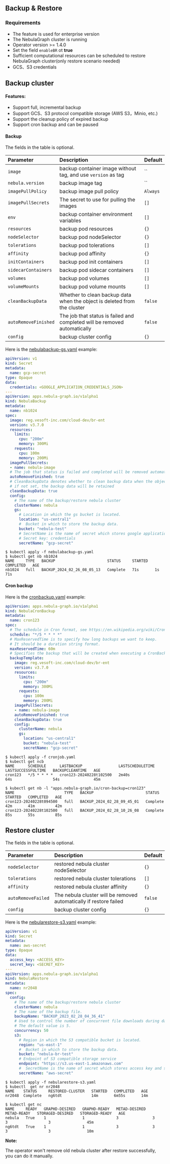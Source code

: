 ## Backup & Restore

### Requirements

* The feature is used for enterprise version
* The NebulaGraph cluster is running
* Operator version >= 1.4.0
* Set the field `enableBR` ot __true__
* Sufficient computational resources can be scheduled to restore NebulaGraph cluster(only restore scenario needed)
* GCS、S3 credentials 

## Backup cluster

#### Features:

* Support full, incremental backup
* Support GCS、S3 protocol compatible storage (AWS S3，Minio, etc.)
* Support the cleanup policy of expired backup
* Support cron backup and can be paused

#### Backup

The fields in the table is optional.

| Parameter            | Description                                                               | Default  |
|:---------------------|:--------------------------------------------------------------------------|:---------|
| `image`              | backup container image without tag, and use `version` as tag              | ``       |
| `nebula.version`     | backup image tag                                                          | ``       |
| `imagePullPolicy`    | backup image pull policy                                                  | `Always` |
| `imagePullSecrets`   | The secret to use for pulling the images                                  | `[]`     |
| `env`                | backup container environment variables                                    | `[]`     |
| `resources`          | backup pod resources                                                      | `{}`     |
| `nodeSelector`       | backup pod nodeSelector                                                   | `{}`     |
| `tolerations`        | backup pod tolerations                                                    | `[]`     |
| `affinity`           | backup pod affinity                                                       | `{}`     |
| `initContainers`     | backup pod init containers                                                | `[]`     |
| `sidecarContainers`  | backup pod sidecar containers                                             | `[]`     |
| `volumes`            | backup pod volumes                                                        | `[]`     |
| `volumeMounts`       | backup pod volume mounts                                                  | `[]`     |
| `cleanBackupData`    | Whether to clean backup data when the object is deleted from the cluster  | `false`  |
| `autoRemoveFinished` | The job that status is failed and completed will be removed automatically | `false`  |
| `config`             | backup cluster config                                                     | `{}`     |

Here is the [nebulabackup-gs.yaml](../../config/samples/nebulabackup-gs.yaml) example:

```yaml
apiVersion: v1
kind: Secret
metadata:
  name: gcp-secret
type: Opaque
data:
  credentials: <GOOGLE_APPLICATION_CREDENTIALS_JSON>
---
apiVersion: apps.nebula-graph.io/v1alpha1
kind: NebulaBackup
metadata:
  name: nb1024
spec:
  image: reg.vesoft-inc.com/cloud-dev/br-ent
  version: v3.7.0
  resources:
    limits:
      cpu: "200m"
      memory: 300Mi
    requests:
      cpu: 100m
      memory: 200Mi
  imagePullSecrets:
  - name: nebula-image
  # The job that status is failed and completed will be removed automatically.
  autoRemoveFinished: true
  # CleanBackupData denotes whether to clean backup data when the object is deleted from the cluster,
  # if not set, the backup data will be retained
  cleanBackupData: true
  config:
    # The name of the backup/restore nebula cluster
    clusterName: nebula
    gs:
      # Location in which the gs bucket is located.
      location: "us-central1"
      #  Bucket in which to store the backup data.
      bucket: "nebula-test"
      # SecretName is the name of secret which stores google application credentials.
      # Secret key: credentials
      secretName: "gcp-secret"
```

```shell
$ kubectl apply -f nebulabackup-gs.yaml
$ kubectl get nb nb1024
NAME     TYPE   BACKUP                       STATUS     STARTED   COMPLETED   AGE
nb1024   full   BACKUP_2024_02_26_08_05_13   Complete   71s       1s          71s
```

#### Cron backup

Here is the [cronbackup.yaml](../../config/samples/cronbackup.yaml) example:

```yaml
apiVersion: apps.nebula-graph.io/v1alpha1
kind: NebulaCronBackup
metadata:
  name: cron123
spec:
  # The schedule in Cron format, see https://en.wikipedia.org/wiki/Cron
  schedule: "*/5 * * * *"
  # MaxReservedTime is to specify how long backups we want to keep.
  # It should be a duration string format.
  maxReservedTime: 60m
  # Specifies the backup that will be created when executing a CronBackup.
  backupTemplate:
    image: reg.vesoft-inc.com/cloud-dev/br-ent
    version: v3.7.0
    resources:
      limits:
        cpu: "200m"
        memory: 300Mi
      requests:
        cpu: 100m
        memory: 200Mi
    imagePullSecrets:
    - name: nebula-image
    autoRemoveFinished: true
    cleanBackupData: true
    config:
      clusterName: nebula
      gs:
        location: "us-central1"
        bucket: "nebula-test"
        secretName: "gcp-secret"
```

```shell
$ kubectl apply -f cronjob.yaml
$ kubectl get ncb
NAME      SCHEDULE      LASTBACKUP                LASTSCHEDULETIME   LASTSUCCESSFULTIME   BACKUPCLEANTIME   AGE
cron123   */5 * * * *   cron123-20240228t102500   2m40s              64s                  54s               45m
 
$ kubectl get nb -l "apps.nebula-graph.io/cron-backup=cron123"
NAME                      TYPE   BACKUP                       STATUS     STARTED   COMPLETED   AGE
cron123-20240228t094500   full   BACKUP_2024_02_28_09_45_01   Complete   42m       41m         42m
cron123-20240228t102500   full   BACKUP_2024_02_28_10_26_08   Complete   85s       55s         85s
```

## Restore cluster

The fields in the table is optional.

| Parameter            | Description                                                        | Default  |
|:---------------------|:-------------------------------------------------------------------|:---------|
| `nodeSelector`       | restored nebula cluster nodeSelector                               | `{}`     |
| `tolerations`        | restored nebula cluster tolerations                                | `[]`     |
| `affinity`           | restored nebula cluster affinity                                   | `{}`     |
| `autoRemoveFailed`   | The nebula cluster will be removed automatically if restore failed | `false`  |
| `config`             | backup cluster config                                              | `{}`     |


Here is the [nebularestore-s3.yaml](../../config/samples/nebularestore-s3.yaml) example:

```yaml
apiVersion: v1
kind: Secret
metadata:
  name: aws-secret
type: Opaque
data:
  access_key: <ACCESS_KEY>
  secret_key: <SECRET_KEY>
---
apiVersion: apps.nebula-graph.io/v1alpha1
kind: NebulaRestore
metadata:
  name: nr2048
spec:
  config:
    # The name of the backup/restore nebula cluster
    clusterName: nebula
    # The name of the backup file.
    backupName: "BACKUP_2023_02_28_04_36_41"
    # Used to control the number of concurrent file downloads during data restoration. 
    # The default value is 5.
    concurrency: 50
    s3:
      # Region in which the S3 compatible bucket is located.
      region: "us-east-1"
      #  Bucket in which to store the backup data.
      bucket: "nebula-br-test"
      # Endpoint of S3 compatible storage service
      endpoint: "https://s3.us-east-1.amazonaws.com"
      #  SecretName is the name of secret which stores access key and secret key.
      secretName: "aws-secret"
```

```shell
$ kubectl apply -f nebularestore-s3.yaml
$ kubectl  get nr nr2048
NAME    STATUS     RESTORED-CLUSTER   STARTED   COMPLETED   AGE
nr2048  Complete   ng6tdt             14m       6m55s       14m
 
$ kubectl get nc
NAME     READY   GRAPHD-DESIRED   GRAPHD-READY   METAD-DESIRED   METAD-READY   STORAGED-DESIRED   STORAGED-READY   AGE
nebula   True    1                1              3               3             3                  3                45m
ng6tdt   True    1                1              3               3             3                  3                10m
```

**Note:**

The operator won't remove old nebula cluster after restore successfully, you can do it manually.
